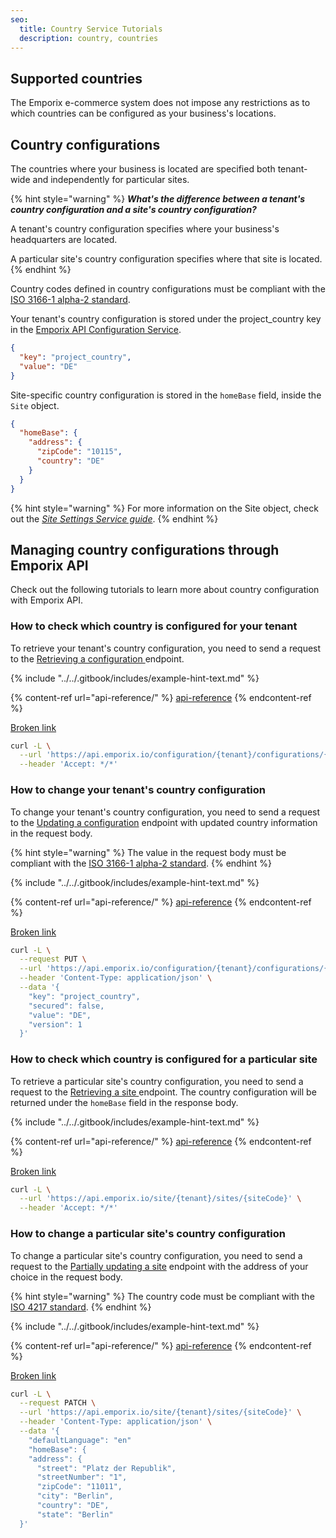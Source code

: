 ```yaml
---
seo:
  title: Country Service Tutorials
  description: country, countries
---
```


## Supported countries

The Emporix e-commerce system does not impose any restrictions as to which countries can be configured as your business's locations.

## Country configurations

The countries where your business is located are specified both tenant-wide and independently for particular sites.

{% hint style="warning" %}
_**What's the difference between a tenant's country configuration and a site's country configuration?**_

A tenant's country configuration specifies where your business's headquarters are located.

A particular site's country configuration specifies where that site is located.
{% endhint %}

Country codes defined in country configurations must be compliant with the [ISO 3166-1 alpha-2 standard](https://www.iso.org/obp/ui/#iso:pub:PUB500001:en).

Your tenant's country configuration is stored under the project\_country key in the [Emporix API Configuration Service](../../openapi/configuration/).

```json
{
  "key": "project_country",
  "value": "DE"
}
```

Site-specific country configuration is stored in the `homeBase` field, inside the `Site` object.

```json
{
  "homeBase": {
    "address": {
      "zipCode": "10115",
      "country": "DE"
    }
  }
}
```

{% hint style="warning" %}
For more information on the Site object, check out the [_Site Settings Service guide_](../../content/site-settings/).
{% endhint %}

## Managing country configurations through Emporix API

Check out the following tutorials to learn more about country configuration with Emporix API.

### How to check which country is configured for your tenant

To retrieve your tenant's country configuration, you need to send a request to the [Retrieving a configuration ](broken-reference)endpoint.

{% include "../../.gitbook/includes/example-hint-text.md" %}

{% content-ref url="api-reference/" %}
[api-reference](api-reference/)
{% endcontent-ref %}

[Broken link](broken-reference "mention")

```bash
curl -L \
  --url 'https://api.emporix.io/configuration/{tenant}/configurations/{propertyKey}' \
  --header 'Accept: */*'
```

### How to change your tenant's country configuration

To change your tenant's country configuration, you need to send a request to the [Updating a configuration](broken-reference) endpoint with updated country information in the request body.

{% hint style="warning" %}
The value in the request body must be compliant with the [ISO 3166-1 alpha-2 standard](https://www.iso.org/obp/ui/#iso:pub:PUB500001:en).
{% endhint %}

{% include "../../.gitbook/includes/example-hint-text.md" %}

{% content-ref url="api-reference/" %}
[api-reference](api-reference/)
{% endcontent-ref %}

[Broken link](broken-reference "mention")

```bash
curl -L \
  --request PUT \
  --url 'https://api.emporix.io/configuration/{tenant}/configurations/{propertyKey}' \
  --header 'Content-Type: application/json' \
  --data '{
    "key": "project_country",
    "secured": false,
    "value": "DE",
    "version": 1
  }'
```

### How to check which country is configured for a particular site

To retrieve a particular site's country configuration, you need to send a request to the [Retrieving a site ](broken-reference)endpoint. The country configuration will be returned under the `homeBase` field in the response body.

{% include "../../.gitbook/includes/example-hint-text.md" %}

{% content-ref url="api-reference/" %}
[api-reference](api-reference/)
{% endcontent-ref %}

[Broken link](broken-reference "mention")

```bash
curl -L \
  --url 'https://api.emporix.io/site/{tenant}/sites/{siteCode}' \
  --header 'Accept: */*'
```

### How to change a particular site's country configuration

To change a particular site's country configuration, you need to send a request to the [Partially updating a site](broken-reference) endpoint with the address of your choice in the request body.

{% hint style="warning" %}
The country code must be compliant with the [ISO 4217 standard](https://en.wikipedia.org/wiki/ISO_4217).
{% endhint %}

{% include "../../.gitbook/includes/example-hint-text.md" %}

{% content-ref url="api-reference/" %}
[api-reference](api-reference/)
{% endcontent-ref %}

[Broken link](broken-reference "mention")

```bash
curl -L \
  --request PATCH \
  --url 'https://api.emporix.io/site/{tenant}/sites/{siteCode}' \
  --header 'Content-Type: application/json' \
  --data '{
    "defaultLanguage": "en"
    "homeBase": {
    "address": {
      "street": "Platz der Republik",
      "streetNumber": "1",
      "zipCode": "11011",
      "city": "Berlin",
      "country": "DE",
      "state": "Berlin"
  }'
```
